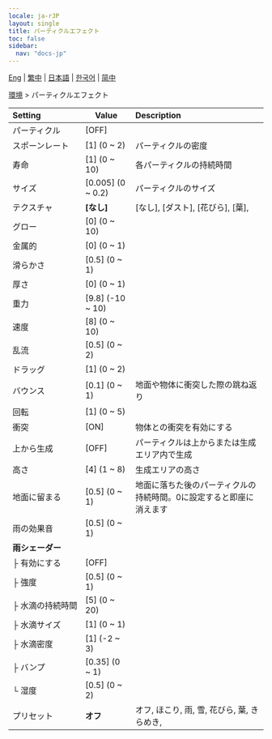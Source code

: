 ```yaml
---
locale: ja-rJP
layout: single
title: パーティクルエフェクト
toc: false
sidebar:
  nav: "docs-jp"
---
```

[Eng](/dancexr/menu/2025.4/scene/particles) | [繁中](/tw/dancexr/menu/2025.4/scene/particles) | [日本語](/jp/dancexr/menu/2025.4/scene/particles) | [한국어](/kr/dancexr/menu/2025.4/scene/particles) | [简中](/zh/dancexr/menu/2025.4/scene/particles)

[環境](../menu#環境) > パーティクルエフェクト



| Setting | Value | Description |
| :--- | --- | :--- |
|<nobr>パーティクル</nobr>| [OFF] | 
|<nobr>スポーンレート</nobr>| [1] (0 ~ 2) | パーティクルの密度
|<nobr>寿命</nobr>| [1] (0 ~ 10) | 各パーティクルの持続時間
|<nobr>サイズ</nobr>| [0.005] (0 ~ 0.2) | パーティクルのサイズ
|<nobr>テクスチャ</nobr>| **[なし]** | [なし], [ダスト], [花びら], [葉],  |
|<nobr>グロー</nobr>| [0] (0 ~ 10) | 
|<nobr>金属的</nobr>| [0] (0 ~ 1) | 
|<nobr>滑らかさ</nobr>| [0.5] (0 ~ 1) | 
|<nobr>厚さ</nobr>| [0] (0 ~ 1) | 
|<nobr>重力</nobr>| [9.8] (-10 ~ 10) | 
|<nobr>速度</nobr>| [8] (0 ~ 10) | 
|<nobr>乱流</nobr>| [0.5] (0 ~ 2) | 
|<nobr>ドラッグ</nobr>| [1] (0 ~ 2) | 
|<nobr>バウンス</nobr>| [0.1] (0 ~ 1) | 地面や物体に衝突した際の跳ね返り
|<nobr>回転</nobr>| [1] (0 ~ 5) | 
|<nobr>衝突</nobr>| [ON] | 物体との衝突を有効にする
|<nobr>上から生成</nobr>| [OFF] | パーティクルは上からまたは生成エリア内で生成
|<nobr>高さ</nobr>| [4] (1 ~ 8) | 生成エリアの高さ
|<nobr>地面に留まる</nobr>| [0.5] (0 ~ 1) | 地面に落ちた後のパーティクルの持続時間。0に設定すると即座に消えます
|<nobr>雨の効果音</nobr>| [0.5] (0 ~ 1) | 
|<nobr>**雨シェーダー**</nobr>| | 
|<nobr>├&nbsp;有効にする</nobr>| [OFF] | 
|<nobr>├&nbsp;強度</nobr>| [0.5] (0 ~ 1) | 
|<nobr>├&nbsp;水滴の持続時間</nobr>| [5] (0 ~ 20) | 
|<nobr>├&nbsp;水滴サイズ</nobr>| [1] (0 ~ 1) | 
|<nobr>├&nbsp;水滴密度</nobr>| [1] (-2 ~ 3) | 
|<nobr>├&nbsp;バンプ</nobr>| [0.35] (0 ~ 1) | 
|<nobr>└&nbsp;湿度</nobr>| [0.5] (0 ~ 2) | 
|<nobr>プリセット</nobr>| **オフ** | オフ, ほこり, 雨, 雪, 花びら, 葉, きらめき,  |
